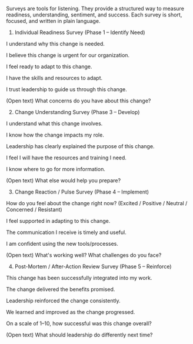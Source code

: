 Surveys are tools for listening. They provide a structured way to measure readiness, understanding, sentiment, and success. Each survey is short, focused, and written in plain language.

1. Individual Readiness Survey (Phase 1 – Identify Need)

I understand why this change is needed.

I believe this change is urgent for our organization.

I feel ready to adapt to this change.

I have the skills and resources to adapt.

I trust leadership to guide us through this change.

(Open text) What concerns do you have about this change?

2. Change Understanding Survey (Phase 3 – Develop)

I understand what this change involves.

I know how the change impacts my role.

Leadership has clearly explained the purpose of this change.

I feel I will have the resources and training I need.

I know where to go for more information.

(Open text) What else would help you prepare?

3. Change Reaction / Pulse Survey (Phase 4 – Implement)

How do you feel about the change right now?
(Excited / Positive / Neutral / Concerned / Resistant)

I feel supported in adapting to this change.

The communication I receive is timely and useful.

I am confident using the new tools/processes.

(Open text) What's working well? What challenges do you face?

4. Post-Mortem / After-Action Review Survey (Phase 5 – Reinforce)

This change has been successfully integrated into my work.

The change delivered the benefits promised.

Leadership reinforced the change consistently.

We learned and improved as the change progressed.

On a scale of 1–10, how successful was this change overall?

(Open text) What should leadership do differently next time?